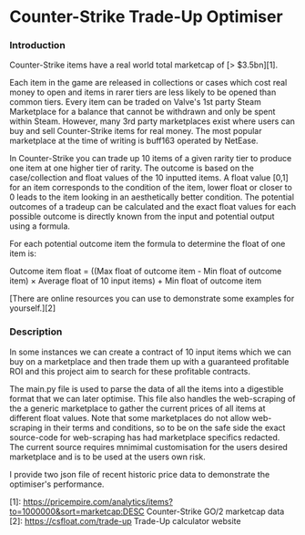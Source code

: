 # Counter-Strike Trade-Up Optimiser

### Introduction

Counter-Strike items have a real world total marketcap of [> $3.5bn][1].

Each item in the game are released in collections or cases which cost real money to open and items in rarer tiers are less likely to be opened than common tiers. Every item can be traded on Valve's 1st party Steam Marketplace for a balance that cannot be withdrawn and only be spent within Steam. However, many 3rd party marketplaces exist where users can buy and sell Counter-Strike items for real money. The most popular marketplace at the time of writing is  buff163 operated by NetEase. 

In Counter-Strike you can trade up 10 items of a given rarity tier to produce one item at one higher tier of rarity. The outcome is based on the case/collection and float values of the 10 inputted items. A float value [0,1] for an item corresponds to the condition of the item, lower float or closer to 0 leads to the item looking in an aesthetically better condition. The potential outcomes of a tradeup can be calculated and the exact float values for each possible outcome is directly known from the input and potential output using a formula.

For each potential outcome item the formula to determine the float of one item is:

Outcome item float = ((Max float of outcome item - Min float of outcome item) × Average float of 10 input items) + Min float of outcome item

[There are online resources you can use to demonstrate some examples for yourself.][2]

### Description

In some instances we can create a contract of 10 input items which we can buy on a marketplace and then trade them up with a guaranteed profitable ROI and this project aim to search for these profitable contracts. 

The main.py file is used to parse the data of all the items into a digestible format that we can later optimise. This file also handles the web-scraping of the a generic marketplace to gather the current prices of all items at different float values. Note that some marketplaces do not allow web-scraping in their terms and conditions, so to be on the safe side the exact source-code for web-scraping has had marketplace specifics redacted. The current source requires mnimimal customisation for the users desired marketplace and is to be used at the users own risk.

I provide two json file of recent historic price data to demonstrate the optimiser's performance.







[1]: <https://pricempire.com/analytics/items?to=1000000&sort=marketcap:DESC> Counter-Strike GO/2 marketcap data
[2]: <https://csfloat.com/trade-up> Trade-Up calculator website